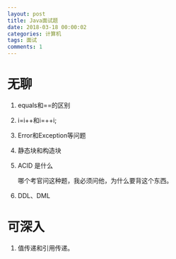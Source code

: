 ```yaml
---
layout: post
title: Java面试题
date: 2018-03-18 00:00:02
categories: 计算机
tags: 面试
comments: 1
---
```




# 无聊



1. equals和==的区别

2. i=i++和i=++i;

3. Error和Exception等问题

4. 静态块和构造块

5. ACID 是什么

   哪个考官问这种题，我必须问他，为什么要背这个东西。

6. DDL、DML 



# 可深入

1. 值传递和引用传递。
   

   